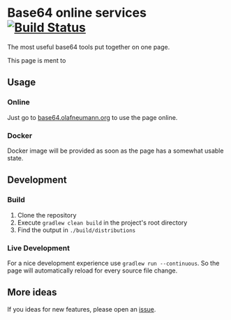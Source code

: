 # Base64 online services  [![Build Status](https://github.com/noxone/base64online/actions/workflows/test.yml/badge.svg)](https://github.com/noxone/base64online/actions)

The most useful base64 tools put together on one page.

This page is ment to

## Usage

### Online

Just go to [base64.olafneumann.org](https://base64.olafneumann.org) to use the page online.

### Docker

Docker image will be provided as soon as the page has a somewhat usable state.

## Development

### Build

1. Clone the repository
2. Execute ``gradlew clean build`` in the project's root directory
3. Find the output in ``./build/distributions``

### Live Development

For a nice development experience use ``gradlew run --continuous``. So the page will automatically reload for every source file change.

## More ideas

If you ideas for new features, please open an [issue](https://github.com/noxone/base64online/issues).
